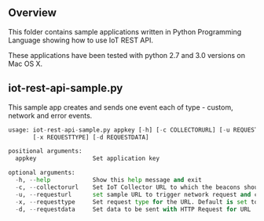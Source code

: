 ## Overview
This folder contains sample applications written in Python Programming Language showing how to use IoT REST API.

These applications have been tested with python 2.7 and 3.0 versions on Mac OS X.

## iot-rest-api-sample.py
This sample app creates and sends one event each of type - custom, network and error events.

```python
usage: iot-rest-api-sample.py appkey [-h] [-c COLLECTORURL] [-u REQUESTURL]
       [-x REQUESTTYPE] [-d REQUESTDATA]

positional arguments:
  appkey                Set application key

optional arguments:
  -h, --help            Show this help message and exit
  -c, --collectorurl    Set IoT Collector URL to which the beacons should be sent to
  -u, --requesturl      set sample URL to trigger network request and capture network event
  -x, --requesttype     Set request type for the URL. Default is set to GET
  -d, --requestdata     Set data to be sent with HTTP Request for URL
```

